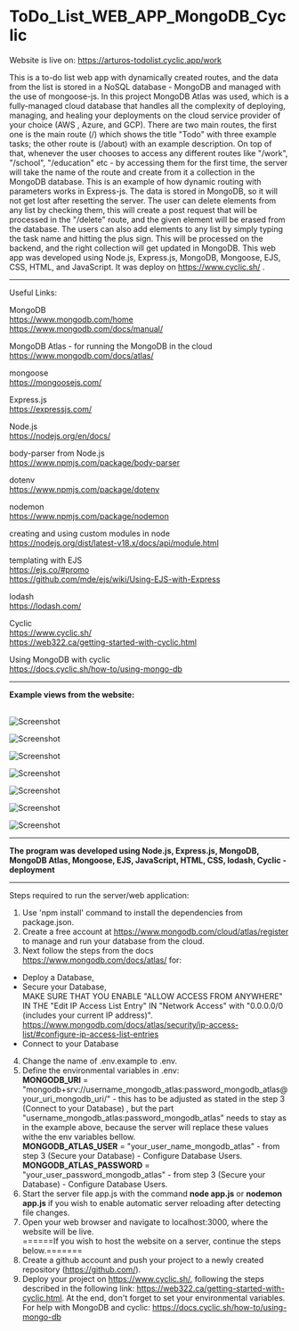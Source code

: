 # ToDo_List_WEB_APP_MongoDB_Cyclic

Website is live on: https://arturos-todolist.cyclic.app/work</br>

This is a to-do list web app with dynamically created routes, and the data from the list is stored in a NoSQL database - MongoDB and managed with the use of mongoose-js. In this project MongoDB Atlas was used, which is a fully-managed cloud database that handles all the complexity of deploying, managing, and healing your deployments on the cloud service provider of your choice (AWS , Azure, and GCP). There are two main routes, the first one is the main route (/) which shows the title "Todo" with three example tasks; the other route is (/about) with an example description.
On top of that, whenever the user chooses to access any different routes like "/work", "/school", "/education" etc - by accessing them for the first time, the server will take the name of the route and create from it a collection in the MongoDB database. This is an example of how dynamic routing with parameters works in Express-js. The data is stored in MongoDB, so it will not get lost after resetting the server. The user can delete elements from any list by checking them, this will create a post request that will be processed in the "/delete" route, and the given element will be erased from the database. The users can also add elements to any list by simply typing the task name and hitting the plus sign. This will be processed on the backend, and the right collection will get updated in MongoDB. This web app was developed using Node.js, Express.js, MongoDB, Mongoose, EJS, CSS, HTML, and JavaScript. It was deploy on https://www.cyclic.sh/ .

---

Useful Links:

MongoDB</br>
https://www.mongodb.com/home</br>
https://www.mongodb.com/docs/manual/</br>

MongoDB Atlas - for running the MongoDB in the cloud</br>
https://www.mongodb.com/docs/atlas/</br>

mongoose</br>
https://mongoosejs.com/</br>

Express.js</br>
https://expressjs.com/</br>

Node.js</br>
https://nodejs.org/en/docs/</br>

body-parser from Node.js</br>
https://www.npmjs.com/package/body-parser</br>

dotenv</br>
https://www.npmjs.com/package/dotenv</br>

nodemon</br>
https://www.npmjs.com/package/nodemon</br>

creating and using custom modules in node</br>
https://nodejs.org/dist/latest-v18.x/docs/api/module.html</br>

templating with EJS</br>
https://ejs.co/#promo</br>
https://github.com/mde/ejs/wiki/Using-EJS-with-Express</br>

lodash</br>
https://lodash.com/</br>

Cyclic</br>
https://www.cyclic.sh/</br>
https://web322.ca/getting-started-with-cyclic.html</br>

Using MongoDB with cyclic</br>
https://docs.cyclic.sh/how-to/using-mongo-db</br>


---

**Example views from the website:**</br>
</br>


![Screenshot](docs/img/01_image.png)</br>


![Screenshot](docs/img/02_image.png)</br>


![Screenshot](docs/img/03_image.png)</br>


![Screenshot](docs/img/04_image.png)</br>


![Screenshot](docs/img/05_image.png)</br>


![Screenshot](docs/img/06_image.png)</br>


![Screenshot](docs/img/07_image.png)</br>


---

**The program was developed using Node.js, Express.js, MongoDB, MongoDB Atlas, Mongoose, EJS, JavaScript, HTML, CSS, lodash, Cyclic - deployment**

---

Steps required to run the server/web application:</br>
1. Use 'npm install' command to install the dependencies from package.json.</br>
2. Create a free account at https://www.mongodb.com/cloud/atlas/register to manage and run your database from the cloud. </br>
3. Next follow the steps from the docs https://www.mongodb.com/docs/atlas/ for:</br>
- Deploy a Database,</br>
- Secure your Database,</br>
MAKE SURE THAT YOU ENABLE "ALLOW ACCESS FROM ANYWHERE" IN THE "Edit IP Access List Entry" IN "Network Access" with "0.0.0.0/0  (includes your current IP address)".
https://www.mongodb.com/docs/atlas/security/ip-access-list/#configure-ip-access-list-entries</br>
- Connect to your Database</br>
4. Change the name of .env.example to .env.</br>
5. Define the environmental variables in .env:</br>
**MONGODB_URI** = "mongodb+srv://username_mongodb_atlas:password_mongodb_atlas@your_uri_mongodb_uri/" - this has to be adjusted as stated in the step 3 (Connect to your Database) , but the part "username_mongodb_atlas:password_mongodb_atlas" needs to stay as in the example above, because the server will replace these values withe the env variables bellow.</br>
**MONGODB_ATLAS_USER** = "your_user_name_mongodb_atlas" - from step 3 (Secure your Database) - Configure Database Users.
**MONGODB_ATLAS_PASSWORD** = "your_user_password_mongodb_atlas" - from step 3 (Secure your Database) - Configure Database Users.
6. Start the server file app.js with the command **node app.js** or **nodemon app.js** if you wish to enable automatic server reloading after detecting file changes.</br>
7. Open your web browser and navigate to localhost:3000, where the website will be live.</br>
======If you wish to host the website on a server, continue the steps below.=======</br>
7. Create a github account and push your project to a newly created repository (https://github.com/). </br>
8. Deploy your project on https://www.cyclic.sh/, following the steps described in the following link: https://web322.ca/getting-started-with-cyclic.html. At the end, don't forget to set your environmental variables.</br>
For help with MongoDB and cyclic: https://docs.cyclic.sh/how-to/using-mongo-db</br>
